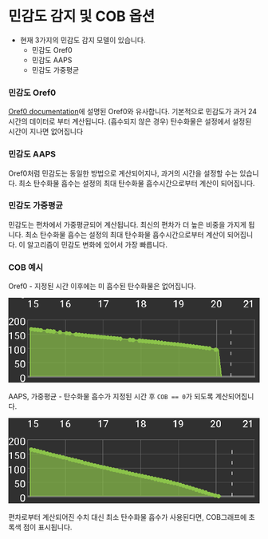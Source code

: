 # 민감도 감지 및 COB 옵션

* 현재 3가지의 민감도 감지 모델이 있습니다. 
  * 민감도 Oref0
  * 민감도 AAPS
  * 민감도 가중평균

### 민감도 Oref0

[Oref0 documentation](https://openaps.readthedocs.io/en/2017-05-21/docs/walkthrough/phase-4/advanced-features.html)에 설명된 Oref0와 유사합니다. 기본적으로 민감도가 과거 24시간의 데이터로 부터 계산됩니다. (흡수되지 않은 경우) 탄수화물은 설정에서 설정된 시간이 지나면 없어집니다

### 민감도 AAPS

Oref0처럼 민감도는 동일한 방법으로 계산되어지나, 과거의 시간을 설정할 수는 있습니다. 최소 탄수화물 흡수는 설정의 최대 탄수화물 흡수시간으로부터 계산이 되어집니다.

### 민감도 가중평균

민감도는 편차에서 가중평균되어 계산됩니다. 최신의 편차가 더 높은 비중을 가지게 됩니다. 최소 탄수화물 흡수는 설정의 최대 탄수화물 흡수시간으로부터 계산이 되어집니다. 이 알고리즘이 민감도 변화에 있어서 가장 빠릅니다.

### COB 예시

Oref0 - 지정된 시간 이후에는 미 흡수된 탄수화물은 없어집니다.

![Oref0에서의 COB](../images/cob_oref0.png)

AAPS, 가중평균 - 탄수화물 흡수가 지정된 시간 후 `COB == 0`가 되도록 계산되어집니다.

![AAPS에서의 COB](../images/cob_aaps.png)

편차로부터 계산되어진 수치 대신 최소 탄수화물 흡수가 사용된다면, COB그래프에 초록색 점이 표시됩니다.